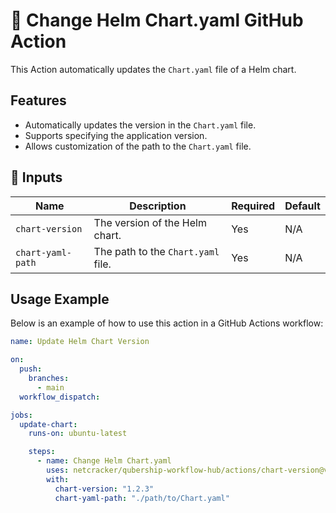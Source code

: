 # 🚀 Change Helm Chart.yaml GitHub Action

This Action automatically updates the `Chart.yaml` file of a Helm chart.

## Features

- Automatically updates the version in the `Chart.yaml` file.
- Supports specifying the application version.
- Allows customization of the path to the `Chart.yaml` file.

## 📌 Inputs

| Name              | Description                            | Required | Default |
| ----------------- | -------------------------------------- | -------- | ------- |
| `chart-version`   | The version of the Helm chart.         | Yes      | N/A     |
| `chart-yaml-path` | The path to the `Chart.yaml` file.     | Yes      | N/A     |

## Usage Example

Below is an example of how to use this action in a GitHub Actions workflow:

```yaml
name: Update Helm Chart Version

on:
  push:
    branches:
      - main
  workflow_dispatch:

jobs:
  update-chart:
    runs-on: ubuntu-latest

    steps:
      - name: Change Helm Chart.yaml
        uses: netcracker/qubership-workflow-hub/actions/chart-version@v1.0.4
        with:
          chart-version: "1.2.3"
          chart-yaml-path: "./path/to/Chart.yaml"

